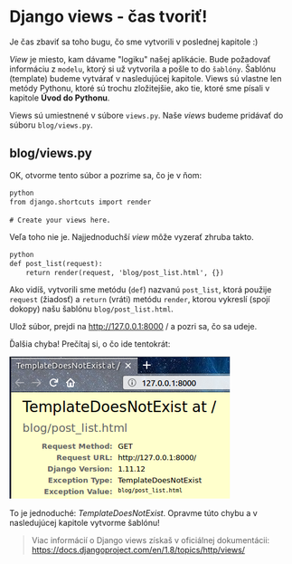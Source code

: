 # Django views - čas tvoriť!

Je čas zbaviť sa toho bugu, čo sme vytvorili v poslednej kapitole :)

*View* je miesto, kam dávame "logiku" našej aplikácie. Bude požadovať informáciu z `modelu`, ktorý si už vytvorila a pošle to do `šablóny`. Šablónu (template) budeme vytvárať v nasledujúcej kapitole. Views sú vlastne len metódy Pythonu, ktoré sú trochu zložitejšie, ako tie, ktoré sme písali v kapitole **Úvod do Pythonu**.

Views sú umiestnené v súbore `views.py`. Naše *views* budeme pridávať do súboru `blog/views.py`.

## blog/views.py

OK, otvorme tento súbor a pozrime sa, čo je v ňom:

    python
    from django.shortcuts import render
    
    # Create your views here.
    

Veľa toho nie je. Najjednoduchší *view* môže vyzerať zhruba takto.

    python
    def post_list(request):
        return render(request, 'blog/post_list.html', {})
    

Ako vidíš, vytvorili sme metódu (`def`) nazvanú `post_list`, ktorá použije `request` (žiadosť) a `return` (vráti) metódu `render`, ktorou vykreslí (spojí dokopy) našu šablónu `blog/post_list.html`.

Ulož súbor, prejdi na http://127.0.0.1:8000 / a pozri sa, čo sa udeje.

Ďalšia chyba! Prečítaj si, o čo ide tentokrát:

![Chyba][1]

 [1]: images/error.png

To je jednoduché: *TemplateDoesNotExist*. Opravme túto chybu a v nasledujúcej kapitole vytvorme šablónu!

> Viac informácií o Django views získaš v oficiálnej dokumentácii: https://docs.djangoproject.com/en/1.8/topics/http/views/